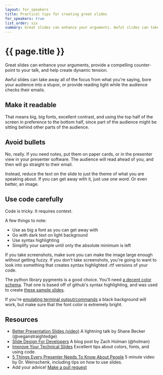 ```yaml
---
layout: for_speakers
title: Practical tips for creating great slides
for_speakers: true
list_order: six
summary: Great slides can enhance your arguments. Awful slides can take away all of the focus from what you're saying.
---
```


# {{ page.title }}

Great slides can enhance your arguments, provide a compelling counter-point to your talk,
and help create dynamic tension.

Awful slides can take away all of the focus from what you're saying, bore your audience
into a stupor, or provide reading light while the audience checks their emails.

## Make it readable

That means big, big fonts, excellent contrast, and using the top half of the screen in
preference to the bottom half, since part of the audience might be sitting behind other parts
of the audience.

## Avoid bullets

No, really. If you need notes, put them on paper cards, or in the presenter view in your presenter software.
The audience will read ahead of you, and then will go straight to their email.

Instead, reduce the text on the slide to just the theme of what you are speaking about.
If you can get away with it, just use one word. Or even better, an image.

## Use code carefully

Code is tricky. It requires context. <!-- A point made in code generally requires a fair amount of it. -->

A few things to note:

* Use as big a font as you can get away with
* Go with dark text on light background
* Use syntax highlighting
* Simplify your sample until only the absolute minimum is left

If you take screenshots, make sure you can make the image large enough without getting fuzzy.
If you don't take screenshots, you're going to want to look into something that creates syntax highlighted
.rtf versions of your code.

The python library pygments is a good choice.
You'll need [a decent color schema](https://github.com/kytrinyx/talkode/blob/master/presentation.py).
That one is based off of github's syntax highlighting, and was used to create [these sample slides](http://www.slideshare.net/kytrinyx/code-slides).

If you're [emulating terminal output/commands](http://www.slideshare.net/kytrinyx/terminal-slides) a black background will work, but make sure that the font color is extremely bright.

## Resources

* [Better Presentation Slides (video)](http://www.youtube.com/watch?v=QO0cM48LliI)
A lightning talk by Shane Becker (@veganstraightedge)
* [Slide Design For Developers](http://zachholman.com/posts/slide-design-for-developers/)
A blog post by Zach Holman (@holman)
* [Improve Your Technical Slides](http://nubyonrails.com/articles/improve-your-technical-slides)
Excellent tips about colors, fonts, and using code.
* [5 Things Every Presenter Needs To Know About People](http://vimeo.com/44267609)
5 minute video by Dr. Weinschenk, including tips on how to use slides.
* Add your advice! [Make a pull request](https://github.com/janl/waaa)

